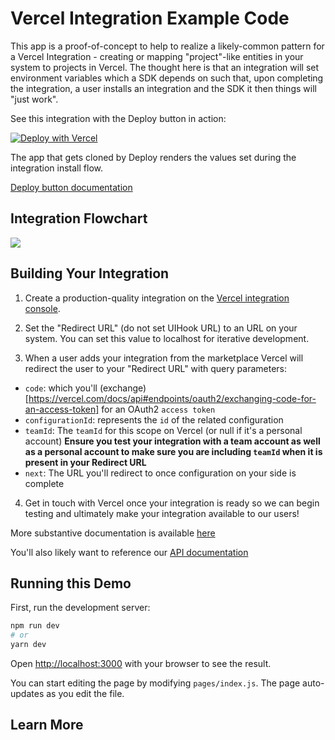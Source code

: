 # Vercel Integration Example Code

This app is a proof-of-concept to help to realize a likely-common pattern for a Vercel Integration - creating or mapping "project"-like entities in your system to projects in Vercel. The thought here is that an integration will set environment variables which a SDK depends on such that, upon completing the integration, a user installs an integration and the SDK it then things will "just work".

See this integration with the Deploy button in action:

[![Deploy with Vercel](https://vercel.com/button)](https://vercel.com/new/git/external?repository-url=https%3A%2F%2Fgithub.com%2Felsigh%2Fvercel-integration-deploy-demo&integration-ids=oac_4FhKvY0Ia1NHtuKGFtl5GgSf)

The app that gets cloned by Deploy renders the values set during the integration install flow.

[Deploy button documentation](https://vercel.com/docs/more/deploy-button)

## Integration Flowchart

![](https://app.lucidchart.com/documents/image/5095a92f-606b-4c7e-aa2e-83a56b1d8caa/1/838)

## Building Your Integration

1. Create a production-quality integration on the [Vercel integration console](https://vercel.com/dashboard/integrations/console).

2. Set the "Redirect URL" (do not set UIHook URL) to an URL on your system. You can set this value to localhost for iterative development.

3. When a user adds your integration from the marketplace Vercel will redirect the user to your "Redirect URL" with query parameters:

- `code`: which you'll (exchange)[https://vercel.com/docs/api#endpoints/oauth2/exchanging-code-for-an-access-token] for an OAuth2 `access token`
- `configurationId`: represents the `id` of the related configuration
- `teamId`: The `teamId` for this scope on Vercel (or null if it's a personal account) **Ensure you test your integration with a team account as well as a personal account to make sure you are including `teamId` when it is present in your Redirect URL**
- `next`: The URL you'll redirect to once configuration on your side is complete

4. Get in touch with Vercel once your integration is ready so we can begin testing and ultimately make your integration available to our users!

More substantive documentation is available [here](https://vercel.com/docs/integrations)

You'll also likely want to reference our [API documentation](https://vercel.com/docs/api)

## Running this Demo

First, run the development server:

```bash
npm run dev
# or
yarn dev
```

Open [http://localhost:3000](http://localhost:3000) with your browser to see the result.

You can start editing the page by modifying `pages/index.js`. The page auto-updates as you edit the file.

## Learn More
